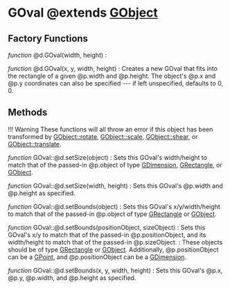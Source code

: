 GOval @extends [GObject](../gobject.md)
========================================

Factory Functions
------------------
*function* @d.GOval(width, height)
: 

*function* @d.GOval(x, y, width, height)
:   Creates a new GOval that fits into the rectangle of a given @p.width and @p.height.
    The object's @p.x and @p.y coordinates can also be specified --- if left unspecified,
    defaults to 0, 0.

Methods
--------

!!! Warning
    These functions will all throw an error if this object has been transformed
    by [GObject::rotate](../gobject.md#rotate), [GObject::scale](../gobject.md#scale),
    [GObject::shear](../gobject.md#shear), or [GObject::translate](../gobject.md#translate).

*function* GOval::@d.setSize(object)
:   Sets this GOval's width/height to match that of the passed-in @p.object
    of type [GDimension](../util/gdimension.md), [GRectangle](../util/grectangle.md),
    or [GObject](../gobject.md).

*function* GOval::@d.setSize(width, height)
:   Sets this GOval's @p.width and @p.height as specified.

*function* GOval::@d.setBounds(object)
:   Sets this GOval's x/y/width/height to match that of the passed-in @p.object
    of type [GRectangle](../util/grectangle.md) or [GObject](../gobject.md).

*function* GOval::@d.setBounds(positionObject, sizeObject)
:   Sets this GOval's x/y to match that of the passed-in @p.positionObject, and
    its width/height to match that of the passed-in @p.sizeObject.
:   These objects should be of type [GRectangle](../util/grectangle.md) or [GObject](../gobject.md).
    Additionally, @p.positionObject can be a [GPoint](../util/gpoint.md), and @p.positionObject
    can be a [GDimension](../util/gdimension.md).

*function* GOval::@d.setBounds(x, y, width, height)
:   Sets this GOval's @p.x, @p.y, @p.width, and @p.height as specified.